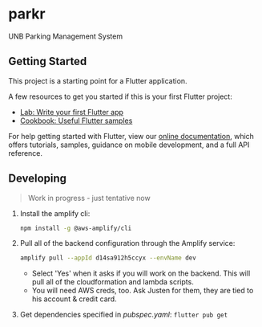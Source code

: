# parkr

UNB Parking Management System

## Getting Started

This project is a starting point for a Flutter application.

A few resources to get you started if this is your first Flutter project:

- [Lab: Write your first Flutter app](https://flutter.dev/docs/get-started/codelab)
- [Cookbook: Useful Flutter samples](https://flutter.dev/docs/cookbook)

For help getting started with Flutter, view our
[online documentation](https://flutter.dev/docs), which offers tutorials,
samples, guidance on mobile development, and a full API reference.

## Developing

> Work in progress - just tentative now

1. Install the amplify cli:
   
    ```bash
    npm install -g @aws-amplify/cli
    ```

2. Pull all of the backend configuration through the Amplify service:
   
    ```bash
    amplify pull --appId d14sa912h5ccyx --envName dev
    ```

    - Select 'Yes' when it asks if you will work on the backend. This will pull all of the cloudformation and lambda scripts.
    - You will need AWS creds, too. Ask Justen for them, they are tied to his account & credit card.

3. Get dependencies specified in *pubspec.yaml*: `flutter pub get`
